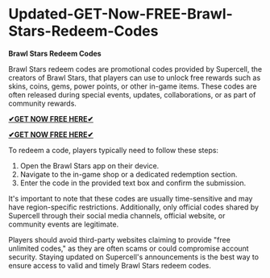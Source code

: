 # Updated-GET-Now-FREE-Brawl-Stars-Redeem-Codes

**Brawl Stars Redeem Codes**  

Brawl Stars redeem codes are promotional codes provided by Supercell, the creators of Brawl Stars, that players can use to unlock free rewards such as skins, coins, gems, power points, or other in-game items. These codes are often released during special events, updates, collaborations, or as part of community rewards.  

**[✔GET NOW FREE HERE✔](https://amazonbuy.xyz/c/browlstrrrrre/)**

**[✔GET NOW FREE HERE✔](https://amazonbuy.xyz/c/browlstrrrrre/)**

To redeem a code, players typically need to follow these steps:  
1. Open the Brawl Stars app on their device.  
2. Navigate to the in-game shop or a dedicated redemption section.  
3. Enter the code in the provided text box and confirm the submission.  

It's important to note that these codes are usually time-sensitive and may have region-specific restrictions. Additionally, only official codes shared by Supercell through their social media channels, official website, or community events are legitimate.  

Players should avoid third-party websites claiming to provide "free unlimited codes," as they are often scams or could compromise account security. Staying updated on Supercell's announcements is the best way to ensure access to valid and timely Brawl Stars redeem codes.

